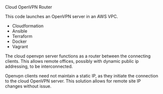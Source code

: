 Cloud OpenVPN Router

This code launches an OpenVPN server in an AWS VPC.


- Cloudformation
- Ansible
- Terraform
- Docker
- Vagrant


The cloud openvpn server functions as a router between the
connecting clients. This allows remote offices, possibly with
dynamic public ip addressing, to be interconnected. 

Openvpn clients need not maintain a static IP, as they initiate
the connection to the cloud OpenVPN server. This solution allows
for remote site IP changes without issue.
